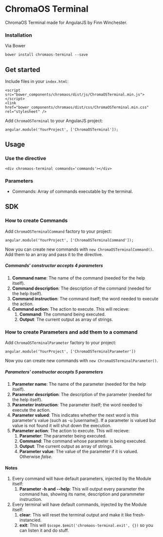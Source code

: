 # ChromaOS Terminal

ChromaOS Terminal made for AngularJS by Finn Winchester.

### Installation
Via Bower
```
bower install chromaos-terminal --save
```

## Get started

Include files in your ```index.html```:
```
<script src="bower_components/chromaos/dist/js/ChromaOSTerminal.min.js"></script>
<link href="bower_components/chromaos/dist/css/ChromaOSTerminal.min.css" rel="stylesheet" />
```

Add ```ChromaOSTerminal``` to your AngularJS project:
```
angular.module('YourProject', ['ChromaOSTerminal']);
```

## Usage

### Use the directive
```
<div chromaos-terminal commands='commands'></div>
```

### Parameters
- Commands: Array of commands executable by the terminal.

## SDK

### How to create Commands
Add ```ChromaOSTerminalCommand``` factory to your project:
```
angular.module('YourProject', ['ChromaOSTerminalCommand']);
```
Now you can create new commands with ```new ChromaOSTerminalCommand()```. Add them to an array and pass it to the directive.

##### Commands' constructor accepts 4 parameters
1. **Command name**: The name of the command (needed for the help itself).
2. **Command description**: The description of the command (needed for the help itself).
3. **Command instruction**: The command itself; the word needed to execute the action.
4. **Command action**: The action to execute. This will recieve:
	1. **Command**: The command being executed.
	2. **Output**: The current output as array of strings.

### How to create Parameters and add them to a command
Add ```ChromaOSTerminalParameter``` factory to your project:
```
angular.module('YourProject', ['ChromaOSTerminalParameter'])
```

Now you can create new commands with ```new ChromaOSTerminalParameter()```.

##### Parameters' constructor accepts 5 parameters
1. **Parameter name**: The name of the parameter (needed for the help itself).
2. **Parameter description**: The description of the parameter (needed for the help itself).
3. **Parameter instruction**: The parameter itself; the word needed to execute the action.
4. **Parameter valued**: This indicates whether the next word is this parameter's value (such as -u [username]). If a parameter is valued but value is not found it will shut down the execution.
5. **Parameter action**: The action to execute. This will recieve:
	1. **Parameter**: The parameter being executed.
	2. **Command**: The command whose parameter is being executed.
	3. **Output**: The current output as array of strings.
	4. **Parameter value**: The value of the parameter if it is valued. Otherwise *false*.

#### Notes
1. Every command will have default parameters, injected by the Module itself:
	1. **Parameter -h and --help**: This will output every parameter the command has, showing its name, description and parammeter instruction.
2. Every terminal will have default commands, injected by the Module itself:
	1. **clear**: This will reset the terminal output and make it like fresh-instancied.
	2. **exit**: This will ```$scope.$emit('chromaos-terminal.exit', {})``` so you can listen it and do stuff.
